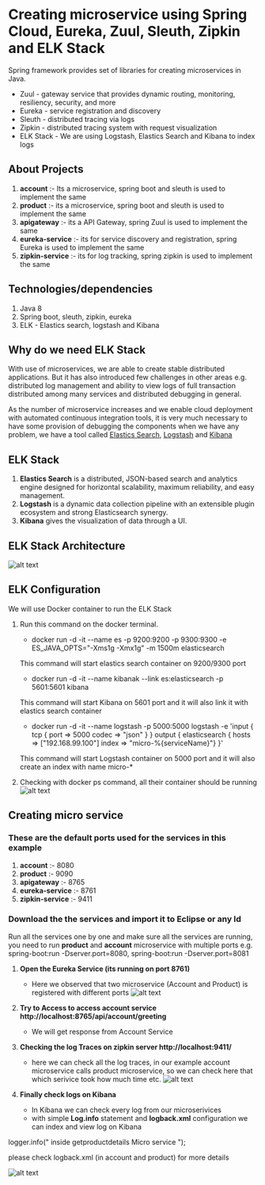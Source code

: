 # Creating microservice using Spring Cloud, Eureka, Zuul, Sleuth, Zipkin and ELK Stack

Spring framework provides set of libraries for creating microservices in Java.

* Zuul - gateway service that provides dynamic routing, monitoring, resiliency, security, and more
* Eureka - service registration and discovery
* Sleuth - distributed tracing via logs
* Zipkin - distributed tracing system with request visualization
* ELK Stack - We are using Logstash, Elastics Search and Kibana to index logs

## About Projects

1. **account** :- Its a microservice, spring boot and sleuth is used to implement the same
2. **product** :- its a microservice, spring boot and sleuth is used to implement the same
3. **apigateway** :- its a API Gateway, spring Zuul is used to implement the same
4. **eureka-service** :- its for service discovery and registration, spring Eureka is used to implement the same
5. **zipkin-service** :- its for log tracking, spring zipkin is used to implement the same

## Technologies/dependencies
1. Java 8
2. Spring boot, sleuth, zipkin, eureka
3. ELK - Elastics search, logstash and Kibana

## Why do we need ELK Stack

With use of microservices, we are able to create stable distributed applications. But it has also introduced few challenges in other areas e.g. distributed log management and ability to view logs of full transaction distributed among many services and distributed debugging in general.

As the number of microservice increases and we enable cloud deployment with automated continuous integration tools, it is very much necessary to have some provision of debugging the components when we have any problem, we have a tool called [Elastics Search](https://www.elastic.co/), [Logstash](https://www.elastic.co/products/logstash) and [Kibana](https://www.elastic.co/products/kibana) 


## ELK Stack

1. **Elastics Search** is a distributed, JSON-based search and analytics engine designed for horizontal scalability, maximum reliability, and easy management.
2. **Logstash** is a dynamic data collection pipeline with an extensible plugin ecosystem and strong Elasticsearch synergy.
3. **Kibana** gives the visualization of data through a UI.

## ELK Stack Architecture
![alt text](https://github.com/kuldeepsingh99/microservice-elk/blob/master/images/elastics.jpg "ELK")

## ELK Configuration

We will use Docker container to run the ELK Stack

1. Run this command on the docker terminal.
   * docker run -d -it --name es -p 9200:9200 -p 9300:9300 -e ES_JAVA_OPTS="-Xms1g -Xmx1g" -m 1500m elasticsearch
    
    This command will start elastics search container on 9200/9300 port
    
   * docker run -d -it --name kibanak --link es:elasticsearch -p 5601:5601 kibana
   
   This command will start Kibana on 5601 port and it will also link it with elastics search container
   
   * docker run -d -it --name logstash -p 5000:5000 logstash -e 'input { tcp { port => 5000 codec => "json" } } output { elasticsearch { hosts => ["192.168.99.100"] index => "micro-%{serviceName}"} }'
   
   This command will start Logstash container on 5000 port and it will also create an index with name micro-*
   
2. Checking with docker ps command, all their container should be running
![alt text](https://github.com/kuldeepsingh99/microservice-elk/blob/master/images/dockerps.PNG "ELK Stack")

## Creating micro service

### These are the default ports used for the services in this example
1. **account** :- 8080
2. **product** :- 9090
3. **apigateway** :- 8765
4. **eureka-service** :- 8761
5. **zipkin-service** :- 9411

### Download the the services and import it to Eclipse or any Id

Run all the services one by one and make sure all the services are running, you need to run **product** and **account** microservice with multiple ports e.g. spring-boot:run -Dserver.port=8080, spring-boot:run -Dserver.port=8081 

1. **Open the Eureka Service (its running on port 8761)**
   * Here we observed that two microservice (Account and Product) is registered with different ports
   ![alt text](https://github.com/kuldeepsingh99/microservice-elk/blob/master/images/eureka.png "Spring Eureka")
   
2. **Try to Access to access account service http://localhost:8765/api/account/greeting**
   * We will get response from Account Service
   
3. **Checking the log Traces on zipkin server http://localhost:9411/**
   * here we can check all the log traces, in our example account microservice calls product microservice, so we can check here that which serivice took how much time etc.
   ![alt text](https://github.com/kuldeepsingh99/microservice-elk/blob/master/images/zipkin.png "Spring Zipkin")
   
4. **Finally check logs on Kibana**
   * In Kibana we can check every log from our microserivices
   * with simple **Log.info** statement and **logback.xml** configuration we can index and view log on Kibana

logger.info(" inside getproductdetails  Micro service ");

please check logback.xml (in account and product) for more details

![alt text](https://github.com/kuldeepsingh99/microservice-elk/blob/master/images/kibana.png "Kibana")








